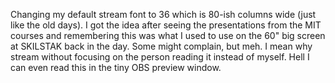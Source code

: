 Changing my default stream font to 36 which is 80-ish columns wide (just
like the old days). I got the idea after seeing the presentations from
the MIT courses and remembering this was what I used to use on the 60"
big screen at SKILSTAK back in the day. Some might complain, but meh.
I mean why stream without focusing on the person reading it instead of
myself. Hell I can even read this in the tiny OBS preview window.
